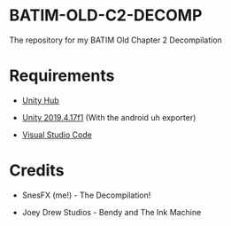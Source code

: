 # BATIM-OLD-C2-DECOMP
 
The repository for my BATIM Old Chapter 2 Decompilation

# Requirements

* [Unity Hub](https://unity.com/download)

* [Unity 2019.4.17f1](https://download.unity3d.com/download_unity/667c8606c536/UnityDownloadAssistant-2019.4.17f1.exe?_ga=2.87614616.18637105.1673571287-1542673387.1673571287) (With the android uh exporter)

* [Visual Studio Code](https://code.visualstudio.com)

# Credits

- SnesFX (me!) - The Decompilation!

- Joey Drew Studios - Bendy and The Ink Machine 
